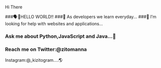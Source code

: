  Hi There


###🗣🚀HELLO WORLD!!
###🌱 As developers we learn everyday...
###🤔 I’m looking for help with websites and applications...
### Ask me about Python,JavaScript and Java...🎲
### Reach me on Twitter:@zitomanna
Instagram:@_kizitogram....🌎


